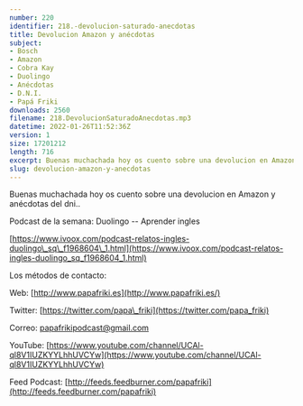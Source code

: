 ```yaml
---
number: 220
identifier: 218.-devolucion-saturado-anecdotas
title: Devolucion Amazon y anécdotas
subject:
- Bosch
- Amazon
- Cobra Kay
- Duolingo
- Anécdotas
- D.N.I.
- Papá Friki
downloads: 2560
filename: 218.DevolucionSaturadoAnecdotas.mp3
datetime: 2022-01-26T11:52:36Z
version: 1
size: 17201212
length: 716
excerpt: Buenas muchachada hoy os cuento sobre una devolucion en Amazon y anécdotas del dni.
slug: devolucion-amazon-y-anecdotas
---
```

Buenas muchachada hoy os cuento sobre una devolucion en Amazon y anécdotas del dni..

Podcast de la semana: Duolingo -- Aprender ingles

[https://www.ivoox.com/podcast-relatos-ingles-duolingo\_sq\_f1968604\_1.html](https://www.ivoox.com/podcast-relatos-ingles-duolingo_sq_f1968604_1.html)

Los métodos de contacto:

Web: [http://www.papafriki.es](http://www.papafriki.es/)

Twitter: [https://twitter.com/papa\_friki](https://twitter.com/papa_friki)

Correo: [papafrikipodcast@gmail.com](https://archive.org/details/papafrikipodast@gmail.com)

YouTube: [https://www.youtube.com/channel/UCAl-ql8V1IUZKYYLhhUVCYw](https://www.youtube.com/channel/UCAl-ql8V1IUZKYYLhhUVCYw)

Feed Podcast: [http://feeds.feedburner.com/papafriki](http://feeds.feedburner.com/papafriki)